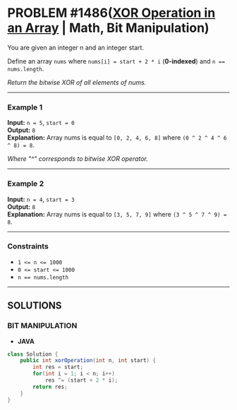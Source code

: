# PROBLEM #1486([XOR Operation in an Array](https://leetcode.com/problems/xor-operation-in-an-array/) | Math, Bit Manipulation)

You are given an integer n and an integer start.

Define an array `nums` where `nums[i] = start + 2 * i` (**0-indexed**) and `n == nums.length`.

_Return the bitwise XOR of all elements of nums._

***

### Example 1

**Input:** `n = 5`, `start = 0` <br/>
**Output:** `8` <br/>
**Explanation:** Array nums is equal to `[0, 2, 4, 6, 8]` where `(0 ^ 2 ^ 4 ^ 6 ^ 8) = 8`. <br/>

_Where "^" corresponds to bitwise XOR operator._

***

### Example 2

**Input:** `n = 4`, `start = 3` <br/>
**Output:** `8` <br/>
**Explanation:** Array nums is equal to `[3, 5, 7, 9]` where `(3 ^ 5 ^ 7 ^ 9) = 8`.

***

### Constraints

- `1 <= n <= 1000`
- `0 <= start <= 1000`
- `n == nums.length`

***

## SOLUTIONS

### BIT MANIPULATION

- **JAVA**
```java
class Solution {
    public int xorOperation(int n, int start) {
        int res = start;
        for(int i = 1; i < n; i++)
            res ^= (start + 2 * i);
        return res;
    }
}
```
